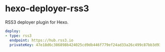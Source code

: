 # hexo-deployer-rss3

RSS3 deployer plugin for Hexo.

``` yaml
deploy:
- type: rss3
  endpoint: https://hub.rss3.io
  privateKey: 47e18d6c386898b424025cd9db446f779ef24ad33a26c499c87bb3d9372540ba
```
